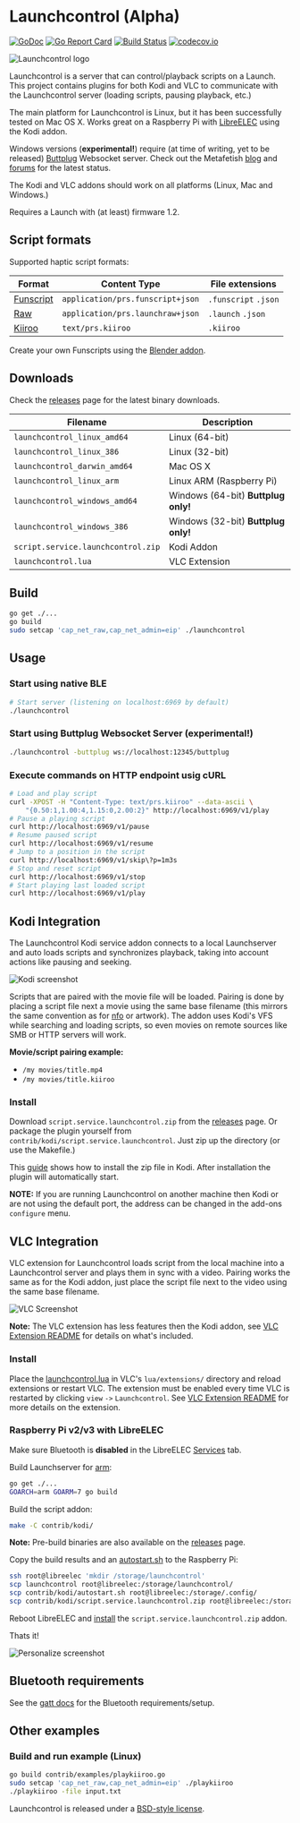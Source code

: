 # Launchcontrol (Alpha)

[![GoDoc](https://godoc.org/github.com/funjack/launchcontrol?status.svg)](https://godoc.org/github.com/funjack/launchcontrol)
[![Go Report Card](https://goreportcard.com/badge/github.com/funjack/launchcontrol)](https://goreportcard.com/report/github.com/funjack/launchcontrol)
[![Build Status](https://travis-ci.org/funjack/launchcontrol.svg?branch=master)](https://travis-ci.org/funjack/launchcontrol)
[![codecov.io](https://codecov.io/github/funjack/launchcontrol/coverage.svg?branch=master)](https://codecov.io/github/funjack/launchcontrol)

![Launchcontrol logo](contrib/kodi/script.service.launchcontrol/icon.png "Launchcontrol")

Launchcontrol is a server that can control/playback scripts on a Launch. This
project contains plugins for both Kodi and VLC to communicate with the
Launchcontrol server (loading scripts, pausing playback, etc.)

The main platform for Launchcontrol is Linux, but it has been successfully
tested on Mac OS X. Works great on a Raspberry Pi with
[LibreELEC](https://libreelec.tv/) using the Kodi addon.

Windows versions (**experimental!**) require (at time of writing, yet to be
released) [Buttplug](https://buttplug.io/) Websocket server. Check out the
Metafetish [blog](https://www.metafetish.com/) and
[forums](https://metafetish.club/) for the latest status.

The Kodi and VLC addons should work on all platforms (Linux, Mac and Windows.)

Requires a Launch with (at least) firmware 1.2.

## Script formats

Supported haptic script formats:

| Format | Content Type | File extensions |
| ------ | ------------ | --------------- |
| [Funscript](https://godoc.org/github.com/funjack/launchcontrol/protocol/funscript) | `application/prs.funscript+json` | `.funscript` `.json` |
| [Raw](https://godoc.org/github.com/funjack/launchcontrol/protocol/raw) | `application/prs.launchraw+json` | `.launch` `.json` |
| [Kiiroo](https://godoc.org/github.com/funjack/launchcontrol/protocol/kiiroo) | `text/prs.kiiroo` | `.kiiroo` |

Create your own Funscripts using the [Blender addon](https://github.com/funjack/launchcontrol/tree/master/contrib/blender).

## Downloads

Check the [releases](https://github.com/funjack/launchcontrol/releases) page
for the latest binary downloads.

| Filename                           | Description                         |
| ---------------------------------- | ----------------------------------- |
| `launchcontrol_linux_amd64`        | Linux (64-bit)                      |
| `launchcontrol_linux_386`          | Linux (32-bit)                      |
| `launchcontrol_darwin_amd64`       | Mac OS X                            |
| `launchcontrol_linux_arm`          | Linux ARM (Raspberry Pi)            |
| `launchcontrol_windows_amd64`      | Windows (64-bit) **Buttplug only!** |
| `launchcontrol_windows_386`        | Windows (32-bit) **Buttplug only!** |
| `script.service.launchcontrol.zip` | Kodi Addon                          |
| `launchcontrol.lua`                | VLC Extension                       |

## Build

```sh
go get ./...
go build
sudo setcap 'cap_net_raw,cap_net_admin=eip' ./launchcontrol
```

## Usage

### Start using native BLE
```sh
# Start server (listening on localhost:6969 by default)
./launchcontrol
```

### Start using Buttplug Websocket Server (experimental!)
```sh
./launchcontrol -buttplug ws://localhost:12345/buttplug
```

### Execute commands on HTTP endpoint usig cURL
```sh
# Load and play script
curl -XPOST -H "Content-Type: text/prs.kiiroo" --data-ascii \
	"{0.50:1,1.00:4,1.15:0,2.00:2}" http://localhost:6969/v1/play
# Pause a playing script
curl http://localhost:6969/v1/pause
# Resume paused script
curl http://localhost:6969/v1/resume
# Jump to a position in the script
curl http://localhost:6969/v1/skip\?p=1m3s
# Stop and reset script
curl http://localhost:6969/v1/stop
# Start playing last loaded script
curl http://localhost:6969/v1/play
```

## Kodi Integration

The Launchcontrol Kodi service addon connects to a local Launchserver and auto
loads scripts and synchronizes playback, taking into account actions like
pausing and seeking.

![Kodi screenshot](contrib/kodi/script.service.launchcontrol/resources/screenshot003.jpg "Kodi Addon")

Scripts that are paired with the movie file will be loaded. Pairing is done by
placing a script file next a movie using the same base filename (this mirrors
the same convention as for [nfo](http://kodi.wiki/view/NFO_files) or artwork).
The addon uses Kodi's VFS while searching and loading scripts, so even movies
on remote sources like SMB or HTTP servers will work.

**Movie/script pairing example:**

- `/my movies/title.mp4`
- `/my movies/title.kiiroo`

### Install

Download `script.service.launchcontrol.zip` from the
[releases](https://github.com/funjack/launchcontrol/releases) page.  Or package
the plugin yourself from `contrib/kodi/script.service.launchcontrol`. Just zip
up the directory (or use the Makefile.)

This [guide](http://kodi.wiki/view/HOW-TO:Install_add-ons_from_zip_files) shows
how to install the zip file in Kodi. After installation the plugin will
automatically start.

**NOTE:** If you are running Launchcontrol on another machine then Kodi or
are not using the default port, the address can be changed in the add-ons
`configure` menu.

## VLC Integration

VLC extension for Launchcontrol loads script from the local machine into a
Launchcontrol server and plays them in sync with a video. Pairing works the
same as for the Kodi addon, just place the script file next to the video using
the same base filename.

![VLC Screenshot](contrib/vlc/screenshot001.jpg "VLC Configuration")

**Note:** The VLC extension has less features then the Kodi addon, see [VLC
Extension README](/contrib/vlc/README.md) for details on what's included.

### Install

Place the [launchcontrol.lua](contrib/vlc/launchcontrol.lua) in VLC's
`lua/extensions/` directory and reload extensions or restart VLC. The extension
must be enabled every time VLC is restarted by clicking `view` `->`
`Launchcontrol`. See [VLC Extension README](/contrib/vlc/README.md) for more
details on the extension.

### Raspberry Pi v2/v3 with LibreELEC

Make sure Bluetooth is **disabled** in the LibreELEC
[Services](https://wiki.libreelec.tv/index.php?title=LibreELEC_Settings#tab=Services)
tab.

Build Launchserver for [arm](https://golang.org/doc/install/source#environment):
```sh
go get ./...
GOARCH=arm GOARM=7 go build
```

Build the script addon:
```sh
make -C contrib/kodi/
```

**Note:** Pre-build binaries are also available on the
[releases](https://github.com/funjack/launchcontrol/releases) page.

Copy the build results and an [autostart.sh](http://wiki.openelec.tv/index.php/Autostart.sh) to the Raspberry Pi:
```sh
ssh root@libreelec 'mkdir /storage/launchcontrol'
scp launchcontrol root@libreelec:/storage/launchcontrol/
scp contrib/kodi/autostart.sh root@libreelec:/storage/.config/
scp contrib/kodi/script.service.launchcontrol.zip root@libreelec:/storage/
```

Reboot LibreELEC and
[install](http://kodi.wiki/view/HOW-TO:Install_add-ons_from_zip_files) the
`script.service.launchcontrol.zip` addon.

Thats it!

![Personalize screenshot](contrib/kodi/script.service.launchcontrol/resources/screenshot001.jpg "Personalize")

## Bluetooth requirements

See the [gatt docs](https://godoc.org/github.com/currantlabs/gatt#hdr-SETUP)
for the Bluetooth requirements/setup.

## Other examples

### Build and run example (Linux)

```sh
go build contrib/examples/playkiiroo.go
sudo setcap 'cap_net_raw,cap_net_admin=eip' ./playkiiroo
./playkiiroo -file input.txt
```

Launchcontrol is released under a [BSD-style license](./LICENSE).
